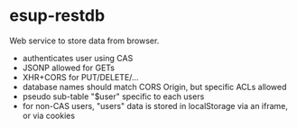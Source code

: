 # esup-restdb

Web service to store data from browser.

* authenticates user using CAS
* JSONP allowed for GETs
* XHR+CORS for PUT/DELETE/...
* database names should match CORS Origin, but specific ACLs allowed
* pseudo sub-table "$user" specific to each users
* for non-CAS users, "users" data is stored in localStorage via an iframe, or via cookies
